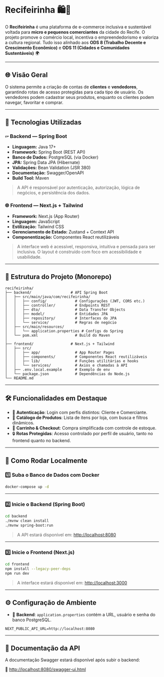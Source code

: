 # Recifeirinha 🛍️🌿

O **Recifeirinha** é uma plataforma de e-commerce inclusiva e sustentável voltada para **micro e pequenos comerciantes** da cidade do Recife. O projeto promove o comércio local, incentiva o empreendedorismo e valoriza a cultura regional. Tudo isso alinhado aos **ODS 8 (Trabalho Decente e Crescimento Econômico)** e **ODS 11 (Cidades e Comunidades Sustentáveis)** 🌍

---

## 🌐 Visão Geral

O sistema permite a criação de contas de **clientes** e **vendedores**, garantindo rotas de acesso protegidas para cada tipo de usuário. Os vendedores podem cadastrar seus produtos, enquanto os clientes podem navegar, favoritar e comprar.

---

## 🚀 Tecnologias Utilizadas

### 🖙 Backend — Spring Boot

* **Linguagem:** Java 17+
* **Framework:** Spring Boot (REST API)
* **Banco de Dados:** PostgreSQL (via Docker) 
* **JPA:** Spring Data JPA (Hibernate)
* **Validações:** Bean Validation (JSR 380)
* **Documentação:** Swagger/OpenAPI
* **Build Tool:** Maven

> A API é responsável por autenticação, autorização, lógica de negócios, e persistência dos dados.

### 🌐 Frontend — Next.js + Tailwind

* **Framework:** Next.js (App Router)
* **Linguagem:** JavaScript
* **Estilização:** Tailwind CSS
* **Gerenciamento de Estado:** Zustand + Context API
* **Componentização:** Componentes React reutilizáveis

> A interface web é acessível, responsiva, intuitiva e pensada para ser inclusiva. O layout é construído com foco em acessibilidade e usabilidade.

---

## 🧹 Estrutura do Projeto (Monorepo)

```
recifeirinha/
├── backend/                  # API Spring Boot
│   ├── src/main/java/com/recifeirinha/
│   │   ├── config/             # Configurações (JWT, CORS etc.)
│   │   ├── controller/         # Endpoints REST
│   │   ├── dto/                # Data Transfer Objects
│   │   ├── model/              # Entidades JPA
│   │   ├── repository/         # Interfaces do JPA
│   │   └── service/            # Regras de negócio
│   ├── src/main/resources/
│   │   └── application.properties # Configs do Spring
│   └── pom.xml                 # Build do Maven
│
├── frontend/                 # Next.js + Tailwind
│   ├── src/
│   │   ├── app/                # App Router Pages
│   │   ├── components/         # Componentes React reutilizáveis
│   │   ├── lib/                # Funções utilitárias e hooks
│   │   └── services/           # Axios e chamadas à API
│   ├── .env.local.example      # Exemplo de env
│   └── package.json            # Dependências do Node.js
└── README.md
```

---

## 🛠️ Funcionalidades em Destaque

* 👤 **Autenticação**: Login com perfis distintos: Cliente e Comerciante.
* 🛒 **Catálogo de Produtos**: Lista de itens por loja, com busca e filtros dinâmicos.
* 🧾 **Carrinho & Checkout**: Compra simplificada com controle de estoque.
* 🔒 **Rotas Protegidas**: Acesso controlado por perfil de usuário, tanto no frontend quanto no backend.

---

## 🧪 Como Rodar Localmente

### 1️⃣ Suba o Banco de Dados com Docker

```bash
docker-compose up -d
```

---

### 2️⃣ Inicie o Backend (Spring Boot)

```bash
cd backend
./mvnw clean install
./mvnw spring-boot:run
```

> A API estará disponível em: [http://localhost:8080](http://localhost:8080)

---

### 3️⃣ Inicie o Frontend (Next.js)

```bash
cd frontend
npm install --legacy-peer-deps
npm run dev
```

> A interface estará disponível em: [http://localhost:3000](http://localhost:3000)

---

## ⚙️ Configuração de Ambiente

* 🔧 **Backend**: `application.properties` contém a URL, usuário e senha do banco PostgreSQL.

```env
NEXT_PUBLIC_API_URL=http://localhost:8080
```

---

## 📁 Documentação da API

A documentação Swagger estará disponível após subir o backend:

🔗 [http://localhost:8080/swagger-ui.html](http://localhost:8080/swagger-ui.html)
